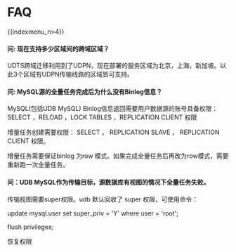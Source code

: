 # FAQ

{{indexmenu_n>4}}

#### 问: 现在支持多少区域间的跨域区域？

UDTS跨域迁移利用到了UDPN，现在部署的服务区域为北京，上海，新加坡。以此3个区域有UDPN传输线路的区域皆可支持。

#### 问: MySQL源的全量任务完成后为什么没有Binlog信息？

MySQL(包括UDB MySQL) Binlog信息返回需要用户数据源的账号具备权限：SELECT ，RELOAD ，LOCK TABLES ，REPLICATION CLIENT 权限

增量任务创建需要权限： SELECT ， REPLICATION SLAVE ， REPLICATION CLIENT 权限。

增量任务需要保证binlog 为row 模式。如果完成全量任务后再改为row模式，需要重新跑一次全量任务。

#### 问：UDB MySQL作为传输目标，源数据库有视图的情况下全量任务失败。

传输视图需要super权限。udb 默认回收了 super 权限，可使用命令：    

update mysql.user set super_priv = 'Y' where user = 'root';   

flush privileges;

恢复权限





